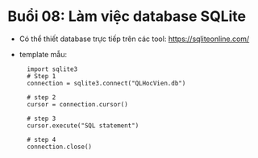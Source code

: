# Buổi 08: Làm việc database SQLite

- Có thể thiết database trực tiếp trên các tool:
  https://sqliteonline.com/

- template mẫu:

  ```
    import sqlite3
    # Step 1
    connection = sqlite3.connect("QLHocVien.db")

    # step 2
    cursor = connection.cursor()

    # step 3
    cursor.execute("SQL statement")

    # step 4
    connection.close()
  ```
